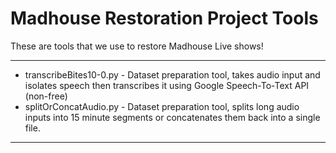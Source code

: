 # Madhouse Restoration Project Tools

These are tools that we use to restore Madhouse Live shows!

---

* transcribeBites10-0.py - Dataset preparation tool, takes audio input and isolates speech then transcribes it using Google Speech-To-Text API (non-free)
* splitOrConcatAudio.py - Dataset preparation tool, splits long audio inputs into 15 minute segments or concatenates them back into a single file.

---
